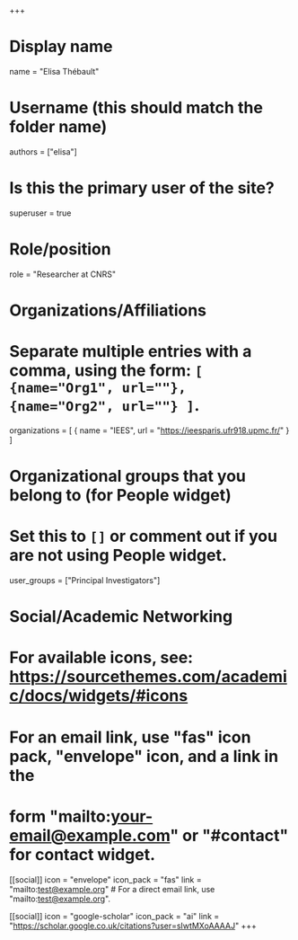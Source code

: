 +++
# Display name
name = "Elisa Thébault"

# Username (this should match the folder name)
authors = ["elisa"]

# Is this the primary user of the site?
superuser = true

# Role/position
role = "Researcher at CNRS"

# Organizations/Affiliations
#   Separate multiple entries with a comma, using the form: `[ {name="Org1", url=""}, {name="Org2", url=""} ]`.
organizations = [ { name = "IEES", url = "https://ieesparis.ufr918.upmc.fr/" } ]

# Organizational groups that you belong to (for People widget)
#   Set this to `[]` or comment out if you are not using People widget.
user_groups = ["Principal Investigators"]

# Social/Academic Networking
# For available icons, see: https://sourcethemes.com/academic/docs/widgets/#icons
#   For an email link, use "fas" icon pack, "envelope" icon, and a link in the
#   form "mailto:your-email@example.com" or "#contact" for contact widget.

[[social]]
  icon = "envelope"
  icon_pack = "fas"
  link = "mailto:test@example.org"  # For a direct email link, use "mailto:test@example.org".

[[social]]
  icon = "google-scholar"
  icon_pack = "ai"
  link = "https://scholar.google.co.uk/citations?user=sIwtMXoAAAAJ"
+++
